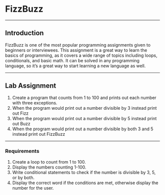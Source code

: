 # FizzBuzz

---

## Introduction
FizzBuzz is one of the most popular programming assignments given to beginners or interviewees. This assignment is a great way to learn the basics of programming, as it covers a wide range of topics including loops, conditionals, and basic math. It can be solved in any programming language, so it’s a great way to start learning a new language as well.

---

## Lab Assignment
1. Create a program that counts from 1 to 100 and prints out each number with three exceptions. 
2. When the program would print out a number divisible by 3 instead print out Fizz
3. When the program would print out a number divisible by 5 instead print out Buzz
4. When the program would print out a number divisible by both 3 and 5 instead print out FizzBuzz

---

### Requirements
1. Create a loop to count from 1 to 100.
2. Display the numbers counting 1-100.
3. Write conditional statements to check if the number is divisible by 3, 5, or by both.
4. Display the correct word if the conditions are met, otherwise display the number for the user.
